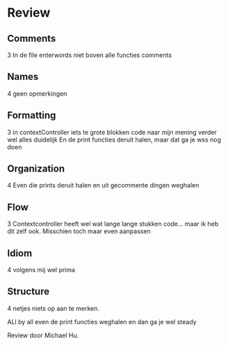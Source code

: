#  Review

## Comments
3 
In de file enterwords niet boven alle functies comments

## Names
4
geen opmerkingen

## Formatting 
3
in contextController iets te grote blokken code naar mijn mening verder wel alles duidelijk 
En de print functies deruit halen, maar dat ga je wss nog doen
## Organization
4 
Even die prints deruit halen en uit gecommente dingen weghalen 

## Flow 
3
Contextcontroller heeft wel wat lange lange stukken code... maar ik heb dit zelf ook. Misschien toch maar even aanpassen

## Idiom
4 
volgens mij wel prima

## Structure
4 
netjes niets op aan te merken.


ALl by all even de print functies weghalen en dan ga je wel steady

Review door Michael Hu.
